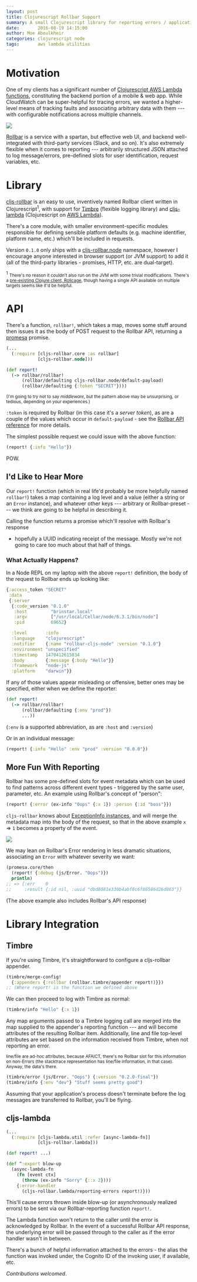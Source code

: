 ```yaml
---
layout: post
title: Clojurescript Rollbar Support
summary: A small Clojurescript library for reporting errors / application events.
date:       2016-08-19 14:15:00
author: Moe Aboulkheir
categories: clojurescript node
tags:       aws lambda utilities
---
```


# Motivation

One of my clients has a significant number of [Clojurescript AWS Lambda
functions](https://github.com/nervous-systems/cljs-lambda), constituting the
backend portion of a mobile & web app.  While CloudWatch can be super-helpful
for tracing errors, we wanted a higher-level means of tracking faults and
associating arbitrary data with them --- with configurable notifications
across multiple channels.

<div class="thumbnail-right">
<img src="/images/rollbar-occurences.png" />
</div>

[Rollbar](https://rollbar.com) is a service with a spartan, but effective web UI,
and backend well-integrated with third-party services (Slack, and so
on). It's also extremely flexible when it comes to reporting ---
arbitrarily structured JSON attached to log message/errors,
pre-defined slots for user identification, request variables, etc.

# Library

[cljs-rollbar](https://github.com/nervous-systems/cljs-rollbar) is an easy to
use, inventively named Rollbar client written in Clojurescript<sup>1</sup>, with
support for [Timbre](https://github.com/ptaoussanis/timbre) (flexible logging
library) and [cljs-lambda](https://github.com/nervous-systems/cljs-lambda)
(Clojurescript on [AWS
Lambda](http://docs.aws.amazon.com/lambda/latest/dg/welcome.html)).

There's a core module, with smaller environment-specific modules responsible for
defining sensible platform defaults (e.g. machine identifier, platform name,
etc.) which'll be included in requests.

Version `0.1.0` only ships with a
[cljs-rollbar.node](https://github.com/nervous-systems/cljs-rollbar/blob/master/src/cljs_rollbar/node.cljs)
namespace, however I encourage anyone interested in browser support (or JVM
support) to add it (all of the third-party libraries - promises, HTTP, etc. are
dual-target).

<div class="footnote"><sup>1</sup> <small>There's no reason it couldn't also run
on the JVM with some trivial modifications.  There's a <a href="https://github.com/circleci/rollcage">pre-existing Clojure
client, Rollcage</a>, though having a single
API available on multiple targets seems like it'd be helpful.</small> </div>

# API

There's a function, `rollbar!`, which takes a map, moves some stuff around then
issues it as the body of POST request to the Rollbar API, returning a
[promesa](https://github.com/funcool/promesa/blob/master/project.clj) promise.

```clojure
(...
  (:require [cljs-rollbar.core :as rollbar]
            [cljs-rollbar.node]))

(def report!
  (-> rollbar/rollbar!
      (rollbar/defaulting cljs-rollbar.node/default-payload)
      (rollbar/defaulting {:token "SECRET"})))
```

<small class="commentary">(I'm going to try not to say _middleware_, but the
pattern above may be unsurprising, or tedious, depending on your
experiences.)</small>

`:token` is required by Rollbar (in this case it's a _server token_), as are a
couple of the values which occur in `default-payload` - see the [Rollbar API
reference](https://rollbar.com/docs/api/items_post/) for more details.

The simplest possible request we could issue with the above function:

```clojure
(report! {:info "Hello"})
```

POW.

## I'd Like to Hear More

Our `report!` function (which in real life'd probably be more helpfully named
`rollbar!`) takes a map containing a log level and a value (either a string or
an `Error` instance), and whatever other keys --- arbitrary or Rollbar-preset
--- we think are going to be helpful in describing it.

Calling the function returns a promise which'll resolve with Rollbar's response
- hopefully a UUID indicating receipt of the message.  Mostly we're not going to
care too much about that half of things.

### What Actually Happens?

In a Node REPL on my laptop with the above `report!` definition, the body of the request to Rollbar ends up looking like:

```clojure
{:access_token "SECRET"
 :data
 {:server
  {:code_version "0.1.0"
   :host         "brinstar.local"
   :argv         ["/usr/local/Cellar/node/6.3.1/bin/node"]
   :pid          69652}

  :level       :info
  :language    "clojurescript"
  :notifier    {:name "rollbar-cljs-node" :version "0.1.0"}
  :environment "unspecified"
  :timestamp   1470412615834
  :body        {:message {:body "Hello"}}
  :framework   "node-js"
  :platform    "darwin"}}
```

If any of those values appear misleading or offensive, better ones may be specified, either when we define the reporter:

```clojure
(def report!
  (-> rollbar/rollbar!
      (rollbar/defaulting {:env "prod"})
      ...))
```

<p class="small">(<code>:env</code> is a supported abbreviation, as are <code>:host</code> and <code>:version</code>)</p>

Or in an individual message:

```clojure
(report! {:info "Hello" :env "prod" :version "0.0.0"})
```

## More Fun With Reporting

Rollbar has some pre-defined slots for event metadata which can be used to find
patterns across different event types - triggered by the same user, parameter,
etc.  An example using Rollbar's concept of "person":

```clojure
(report! {:error (ex-info "Oops" {:x 1}) :person {:id "boss"}})
```

`cljs-rollbar` knows about [ExceptionInfo
instances](https://clojuredocs.org/clojure.core/ex-info), and will merge the
metadata map into the body of the request, so that in the above example `x` =>
`1` becomes a property of the event.


<img src="https://raw.githubusercontent.com/nervous-systems/cljs-rollbar/master/doc/exception.png" />

We may lean on Rollbar's Error rendering in less dramatic situations,
associating an `Error` with whatever severity we want:

```clojure
(promesa.core/then
  (report! {:debug (js/Error. "Oops")})
  println)
;; => {:err    0
;;     :result {:id nil, :uuid "dbd8081e330b4abf8c6f86586d26d863"}}
```

(The above example also includes Rollbar's API response)

# Library Integration

## Timbre

If you're using Timbre, it's straightforward to configure a cljs-rollbar appender.

```clojure
(timbre/merge-config!
  {:appenders {:rollbar (rollbar.timbre/appender report!)}})
;; (Where report! is the function we defined above
```

We can then proceed to log with Timbre as normal:

```clojure
(timbre/info "Hello" {:x 1})
```

Any map arguments passed to a Timbre logging call are merged into the map
supplied to the appender's reporting function --- and will become attributes of
the resulting Rollbar item. Additionally, line and file top-level attributes are
set based on the information received from Timbre, when not reporting an
error.

<div class="footnote"><small>line/file are ad-hoc attributes, because AFAICT,
there's no Rollbar slot for this information on non-Errors (the stacktrace
representation has line/file information, in that case).  Anyway, the
data's there.  </small></div>

```clojure
(timbre/error (js/Error. "Oops") {:version "0.2.0-final"})
(timbre/info {:env "dev"} "Stuff seems pretty good")
```

Assuming that your application's process doesn't terminate before the log
messages are transferred to Rollbar, you'll be flying.

## cljs-lambda

```clojure
(...
  (:require [cljs-lambda.util :refer [async-lambda-fn]]
            [cljs-rollbar.lambda]))

(def report! ...)

(def ^:export blow-up
  (async-lambda-fn
    (fn [event ctx]
      (throw (ex-info "Sorry" {::x 2})))
    {:error-handler
      (cljs-rollbar.lambda/reporting-errors report!)}))
```

This'll cause errors thrown inside blow-up (or asynchronously realized errors)
to be sent via our Rollbar-reporting function `report!`.

The Lambda function won't return to the caller until the error is acknowledged
by Rollbar. In the event of a successful Rollbar API response, the underlying
error will be passed through to the caller as if the error handler wasn't in
between.

There's a bunch of helpful information attached to the errors - the alias the
function was invoked under, the Cognito ID of the invoking user, if available,
etc.


*Contributions welcomed*.
